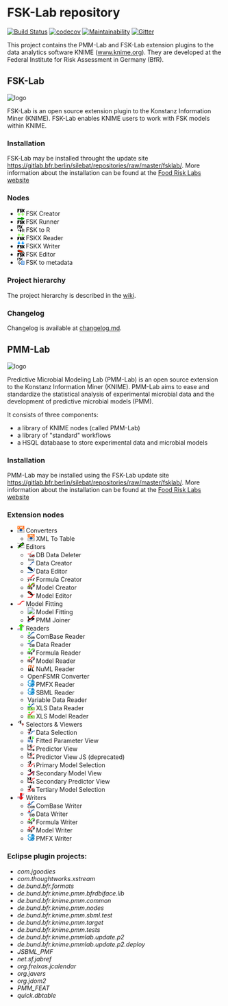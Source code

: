 # FSK-Lab repository
[![Build Status](https://travis-ci.org/SiLeBAT/FSK-Lab.svg?branch=master)](https://travis-ci.org/SiLeBAT/FSK-Lab)
[![codecov](https://codecov.io/gh/SiLeBAT/FSK-Lab/branch/master/graph/badge.svg)](https://codecov.io/gh/SiLeBAT/FSK-Lab)
[![Maintainability](https://api.codeclimate.com/v1/badges/a00c75d3653e0c22647a/maintainability)](https://codeclimate.com/github/SiLeBAT/FSK-Lab/maintainability)
[![Gitter](https://badges.gitter.im/SiLeBAT/FSK-Lab.svg)](https://gitter.im/SiLeBAT/FSK-Lab?utm_source=badge&utm_medium=badge&utm_campaign=pr-badge)

This project contains the PMM-Lab and FSK-Lab extension plugins to the data
analytics software KNIME (www.knime.org). They are developed at the Federal
Institute for Risk Assessment in Germany (BfR).

## FSK-Lab
![logo](https://foodrisklabs.bfr.bund.de/wp-content/uploads/2015/02/FSKlab7-1.png "FSK-Lab")

FSK-Lab is an open source extension plugin to the Konstanz Information Miner
(KNIME). FSK-Lab enables KNIME users to work with FSK models within KNIME.

### Installation
FSK-Lab may be installed throught the update site <https://gitlab.bfr.berlin/silebat/repositories/raw/master/fsklab/>. More information about the installation can be found at the [Food Risk Labs website](https://foodrisklabs.bfr.bund.de/fsk-lab-installation/)

### Nodes
- ![](bundles/de.bund.bfr.knime.fsklab.nodes/src/de/bund/bfr/knime/fsklab/nodes/Creator.png) FSK Creator
- ![](bundles/de.bund.bfr.knime.fsklab.nodes/src/de/bund/bfr/knime/fsklab/nodes/Runner.png) FSK Runner
- ![](bundles/de.bund.bfr.knime.fsklab.nodes/src/de/bund/bfr/knime/fsklab/nodes/FSK2R.png) FSK to R
- ![](bundles/de.bund.bfr.knime.fsklab.nodes/src/de/bund/bfr/knime/fsklab/nodes/Reader.png) FSKX Reader
- ![](bundles/de.bund.bfr.knime.fsklab.nodes/src/de/bund/bfr/knime/fsklab/nodes/Writer.png) FSKX Writer
- ![](bundles/de.bund.bfr.knime.fsklab.nodes/src/de/bund/bfr/knime/fsklab/nodes/Editor.png) FSK Editor
- ![](bundles/de.bund.bfr.knime.fsklab.nodes/src/de/bund/bfr/knime/fsklab/nodes/fsk2metadata.png) FSK to metadata


### Project hierarchy
The project hierarchy is described in the [wiki](https://github.com/SiLeBAT/FSK-Lab/wiki/Project-hierarchy).

### Changelog
Changelog is available at [changelog.md](features/de.bund.bfr.knime.fsklab.feature/CHANGELOG.md).

## PMM-Lab
![logo](https://foodrisklabs.bfr.bund.de/wp-content/uploads/2015/02/PMM-Lab-Logo_3001.png "FSK-Lab")

Predictive Microbial Modeling Lab (PMM-Lab) is an open source extension to the Konstanz Information Miner (KNIME). PMM-Lab aims to ease and standardize the statistical analysis of experimental microbial data and the development of predictive microbial models (PMM).

It consists of three components:
- a library of KNIME nodes (called PMM-Lab)
- a library of "standard" workflows
- a HSQL databaase to store experimental data and microbial models

### Installation
PMM-Lab may be installed using the FSK-Lab update site <https://gitlab.bfr.berlin/silebat/repositories/raw/master/fsklab/>. More information about the installation can be found at the [Food Risk Labs website](https://foodrisklabs.bfr.bund.de/pmm-lab-installation/)

### Extension nodes
- ![](bundles/de.bund.bfr.knime.pmm.bfrdbiface.lib/icons/XMLToTable.png) Converters
    + ![](bundles/de.bund.bfr.knime.pmm.bfrdbiface.lib/icons/XMLToTable.png) XML To Table
- ![](bundles/de.bund.bfr.knime.pmm.bfrdbiface.lib/icons/Editors.png) Editors
    + ![](bundles/de.bund.bfr.knime.pmm.nodes/src/de/bund/bfr/knime/pmm/dbdelete/FittedModelDeleter.png) DB Data Deleter
    + ![](bundles/de.bund.bfr.knime.pmm.nodes/src/de/bund/bfr/knime/pmm/timeseriescreator/MicrobialDataCreator.png) Data Creator
    + ![](bundles/de.bund.bfr.knime.pmm.nodes/src/de/bund/bfr/knime/pmm/microbialdataedit/MicrobialDataEditor.png) Data Editor
    + ![](bundles/de.bund.bfr.knime.pmm.nodes/src/de/bund/bfr/knime/pmm/manualmodelconf/FormulaCreator.png) Formula Creator
    + ![](bundles/de.bund.bfr.knime.pmm.nodes/src/de/bund/bfr/knime/pmm/manualmodelconf/ModelCreator.png) Model Creator
    + ![](bundles/de.bund.bfr.knime.pmm.nodes/src/de/bund/bfr/knime/pmm/manualmodelconf/ModelEditor.png) Model Editor
- ![](bundles/de.bund.bfr.knime.pmm.bfrdbiface.lib/icons/Model.png) Model Fitting
    + ![](bundles/de.bund.bfr.knime.pmm.modelestimation/src/de/bund/bfr/knime/pmm/nodes/ModelFitting.png) Model Fitting
    + ![](bundles/de.bund.bfr.knime.pmm.nodes/src/de/bund/bfr/knime/pmm/modelanddatajoiner/PMMJoiner.png) PMM Joiner
- ![](bundles/de.bund.bfr.knime.pmm.bfrdbiface.lib/icons/Reader.png) Readers
    + ![](bundles/de.bund.bfr.knime.pmm.nodes/src/de/bund/bfr/knime/pmm/combaseio/ComBaseReader.png) ComBase Reader
    + ![](bundles/de.bund.bfr.knime.pmm.nodes/src/de/bund/bfr/knime/pmm/timeseriesreader/MicrobialDataReader.png) Data Reader
    + ![](bundles/de.bund.bfr.knime.pmm.nodes/src/de/bund/bfr/knime/pmm/modelcatalogreader/ModelFormulaReader.png) Formula Reader
    + ![](bundles/de.bund.bfr.knime.pmm.nodes/src/de/bund/bfr/knime/pmm/estimatedmodelreader/FittedModelReader.png) Model Reader
    + ![](bundles/de.bund.bfr.knime.pmm.nodes/src/de/bund/bfr/knime/pmm/numl/NuMLReader.png) NuML Reader
    + OpenFSMR Converter
    + ![](bundles/de.bund.bfr.knime.pmm.nodes/src/de/bund/bfr/knime/pmm/pmfreader/fsk/SBMLReader.png) PMFX Reader
    + ![](bundles/de.bund.bfr.knime.pmm.nodes/src/de/bund/bfr/knime/pmm/sbmlreader/SBMLReader.png) SBML Reader
    + Variable Data Reader
    + ![](bundles/de.bund.bfr.knime.pmm.nodes/src/de/bund/bfr/knime/pmm/xlstimeseriesreader/XLSMicrobialDataReader.png) XLS Data Reader
    + ![](bundles/de.bund.bfr.knime.pmm.nodes/src/de/bund/bfr/knime/pmm/xlsmodelreader/XLSPrimaryModelReader.png) XLS Model Reader
- ![](bundles/de.bund.bfr.knime.pmm.bfrdbiface.lib/icons/SelectionAndViews.png) Selectors & Viewers
    + ![](bundles/de.bund.bfr.knime.pmm.nodes/src/de/bund/bfr/knime/pmm/dataviewandselect/MicrobialDataSelection.png?raw=true) Data Selection
    + ![](bundles/de.bund.bfr.knime.pmm.nodes/src/de/bund/bfr/knime/pmm/fittedparameterview/FittedParameterView.png?raw=true) Fitted Parameter View
    + ![](bundles/de.bund.bfr.knime.pmm.nodes/src/de/bund/bfr/knime/pmm/predictorview/PredictorView.png?raw=true) Predictor View
    + ![](bundles/de.bund.bfr.knime.pmm.nodes/src/de/bund/bfr/knime/pmm/js/modelplotter/modern/PredictorView.png?raw=true) Predictor View JS (deprecated)
    + ![](bundles/de.bund.bfr.knime.pmm.nodes/src/de/bund/bfr/knime/pmm/primarymodelviewandselect/ModelSelectionPrimary.png?raw=true) Primary Model Selection
    + ![](bundles/de.bund.bfr.knime.pmm.nodes/src/de/bund/bfr/knime/pmm/secondarymodelanddataview/ModelViewSecondary.png?raw=true) Secondary Model View
    + ![](bundles/de.bund.bfr.knime.pmm.nodes/src/de/bund/bfr/knime/pmm/secondarypredictorview/SecondaryPredictorView.png?raw=true) Secondary Predictor View
    + ![](bundles/de.bund.bfr.knime.pmm.nodes/src/de/bund/bfr/knime/pmm/modelselectiontertiary/ModelSelectionTertiary.png?raw=true) Tertiary Model Selection
- ![](bundles/de.bund.bfr.knime.pmm.bfrdbiface.lib/icons/Writer.png) Writers
    + ![](bundles/de.bund.bfr.knime.pmm.nodes/src/de/bund/bfr/knime/pmm/combaseio/ComBaseWriter.png?raw=true) ComBase Writer
    + ![](bundles/de.bund.bfr.knime.pmm.nodes/src/de/bund/bfr/knime/pmm/timeserieswriter/MicrobialDataWriter.png?raw=true) Data Writer
    + ![](bundles/de.bund.bfr.knime.pmm.nodes/src/de/bund/bfr/knime/pmm/modelcatalogwriter/ModelFormulaWriter.png?raw=true) Formula Writer
    + ![](bundles/de.bund.bfr.knime.pmm.nodes/src/de/bund/bfr/knime/pmm/estimatedmodelwriter/FittedModelWriter.png?raw=true) Model Writer
    + ![](bundles/de.bund.bfr.knime.pmm.nodes/src/de/bund/bfr/knime/pmm/pmfwriter/fsk/SBMLWriter.png?raw=true) PMFX Writer

### Eclipse plugin projects:
- *com.jgoodies*
- *com.thoughtworks.xstream*
- *de.bund.bfr.formats*
- *de.bund.bfr.knime.pmm.bfrdbiface.lib*
- *de.bund.bfr.knime.pmm.common*
- *de.bund.bfr.knime.pmm.nodes*
- *de.bund.bfr.knime.pmm.sbml.test*
- *de.bund.bfr.knime.pmm.target*
- *de.bund.bfr.knime.pmm.tests*
- *de.bund.bfr.knime.pmmlab.update.p2*
- *de.bund.bfr.knime.pmmlab.update.p2.deploy*
- *JSBML_PMF*
- *net.sf.jabref*
- *org.freixas.jcalendar*
- *org.javers*
- *org.jdom2*
- *PMM_FEAT*
- *quick.dbtable*

